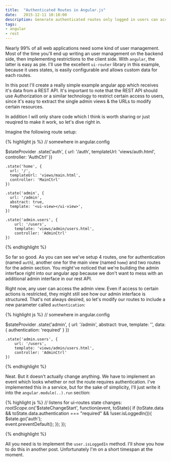 ```yaml
---
title:  "Authenticated Routes in Angular.js"
date:   2015-12-11 10:18:00
description: Generate authenticated routes only logged in users can access
tags:
- angular
- rest
---
```


Nearly 99% of all web applications need some kind of user management. Most of the time you'll end up writing an user management on the backend side, then implementing restrictions to the client side.
With `angular`, the latter is easy as pie. I'll use the excellent `ui-router` library in this example, because it uses states, is easily configurable and allows custom data for each routes.

In this post I'll create a really simple example angular app which receives it's data from a REST API.
It's important to note that the REST API should use Authorization or a similar technology to restrict certain access to users, since it's easy to extract the single admin views & the URLs to modify certain resources.

In addition I will only share code which I think is worth sharing or just reuqired to make it work, so let's dive right in.

Imagine the following route setup:

{% highlight js %}
// somewhere in angular.config

$stateProvider
    .state('auth', {
      url: '/auth',
      templateUrl: 'views/auth.html',
      controller: 'AuthCtrl'
    })

    .state('home', {
      url: '/',
      templateUrl: 'views/main.html',
      controller: 'MainCtrl'
    })

    .state('admin', {
      url: '/admin',
      abstract: true,
      template: '<ui-view></ui-view>',
    })

    .state('admin.users', {
    	url: '/users',
    	template: 'views/admin/users.html',
    	controller: 'AdminCtrl'
    })
{% endhighlight %}

So far so good. As you can see we've setup 4 routes, one for authentication (named `auth`), another one for the main view (named `home`) and two routes for the admin section.
You might've noticed that we're building the admin interface right into our angular app because we don't want to mess with an additional admin interface in our rest API.

Right now, any user can access the admin view. Even if access to certain actions is restricted, they might still see how our admin interface is structured. That's not always desired, so let's modify our routes to include a new parameter called `authentication`:



{% highlight js %}
// somewhere in angular.config

$stateProvider
    .state('admin', {
      url: '/admin',
      abstract: true,
      template: '<ui-view></ui-view>',
      data: {
		authentication: 'required'
  	  }
    })

    .state('admin.users', {
    	url: '/users',
    	template: 'views/admin/users.html',
    	controller: 'AdminCtrl'
    })
{% endhighlight %}

Neat. But it doesn't actually change anything. We have to implement an event which looks whether or not the route requires authentication.
I've implemented this in a service, but for the sake of simplicity, I'll just write it into the `angular.module(..).run` section:


{% highlight js %}
	// listens for ui-routes state changes:
	$rootScope.$on('$stateChangeStart', function(event, toState){
	    if (toState.data && toState.data.authentication === "required" && !user.isLoggedIn()){
	       	$state.go('auth');   
	       	 event.preventDefault(); 
	    });
  	});

  {% endhighlight %}

All you need is to implement the `user.isLoggedIn` method. I'll show you how to do this in another post. Unfortunately I'm on a short timespan at the moment.